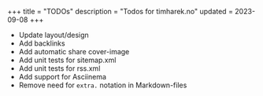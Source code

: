 +++
title = "TODOs"
description = "Todos for timharek.no"
updated = 2023-09-08
+++

- Update layout/design
- Add backlinks
- Add automatic share cover-image
- Add unit tests for sitemap.xml
- Add unit tests for rss.xml
- Add support for Asciinema
- Remove need for `extra.` notation in Markdown-files
